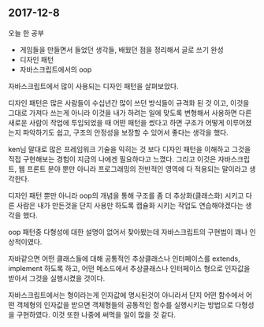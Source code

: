 ## 2017-12-8

오늘 한 공부
- 게임들을 만들면서 들었던 생각들, 배웠던 점을 정리해서 글로 쓰기 완성
- 디자인 패턴
- 자바스크립트에서의 oop

자바스크립트에서 많이 사용되는 디자인 패턴을 살펴보았다.

 디자인 패턴은 많은 사람들이 수십년간 많이 쓰던 방식들이 규격화 된 것 이고, 이것을 그대로 가져다 쓰는게 아니라 이것을 내가 하려는 일에 맞도록 변형해서 사용하면 다른 새로운 사람이 작업에 투입되었을 때 어떤 패턴을 썼다고 하면 구조가 어떻게 이루어졌는지 파악하기도 쉽고, 구조의 안정성을 보장할 수 있어서 좋다는 생각을 했다.

ken님 말대로 많은 프레임워크 기술을 익히는 것 보다 디자인 패턴을 이해하고 그것을 직접 구현해보는 경험이 지금의 나에겐 필요하다고 느꼈다. 그리고 이것은 자바스크립트, 웹 프론트 분야 뿐만 아니라 프로그래밍의 전반적인 영역에 다 적용되는 말이라고 생각한다.

디자인 패턴 뿐만 아니라 oop의 개념을 통해 구조를 좀 더 추상화(클래스화) 시키고 다른 사람은 내가 만든것을 단지 사용만 하도록 캡슐화 시키는 작업도 연습해야겠다는 생각을 했다.

oop 패턴중 다형성에 대한 설명이 없어서 찾아봤는데 자바스크립트의 구현법이 꽤나 인상적이였다.

자바같으면 어떤 클래스들에 대해 공통적인 추상클래스나 인터페이스를 extends, implement 하도록 하고, 어떤 메소드에서 추상클래스나 인터페이스 형으로 인자값을 받아서 그것을 실행시켰을 것이다.

자바스크립트에서는 형이라는게 인자값에 명시된것이 아니라서 단지 어떤 함수에서 어떤 객체형의 인자값을 받으면 객체형들의 공통적인 함수를 실행시키는 방법으로 다형성을 구현하였다. 이것 또한 나중에 써먹을 일이 많을 것 같다.